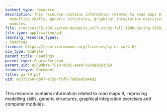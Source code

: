```yaml
---
content_type: resource
description: This resource contains information related to road maps 9, improving
  modelling skills, generic structures, graphical integration exercises and computer
  modules.
file: /courses/15-988-system-dynamics-self-study-fall-1998-spring-1999/e6372c60bbb7e720f5fd798badca4e82_part9.pdf
file_type: application/pdf
learning_resource_types:
- Readings
license: https://creativecommons.org/licenses/by-nc-sa/4.0/
ocw_type: OCWFile
parent_title: Readings
parent_type: CourseSection
parent_uid: e5399b4a-7510-d085-aeed-66c8e9603399
resourcetype: Document
title: part9.pdf
uid: e6372c60-bbb7-e720-f5fd-798badca4e82
---
```

This resource contains information related to road maps 9, improving modelling skills, generic structures, graphical integration exercises and computer modules.
